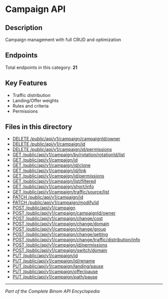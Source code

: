 # Campaign API

## Description
Campaign management with full CRUD and optimization

## Endpoints
Total endpoints in this category: **21**

## Key Features
- Traffic distribution
- Landing/Offer weights
- Rules and criteria
- Permissions

## Files in this directory
- [DELETE /public/api/v1/campaign/campaignId/owner](delete_public_api_v1_campaign_campaignId_owner.md)
- [DELETE /public/api/v1/campaign/id](delete_public_api_v1_campaign_id.md)
- [DELETE /public/api/v1/campaign/id/permissions](delete_public_api_v1_campaign_id_permissions.md)
- [GET /public/api/v1/campaign/by/rotation/rotationId/list](get_public_api_v1_campaign_by_rotation_rotationId_list.md)
- [GET /public/api/v1/campaign/id](get_public_api_v1_campaign_id.md)
- [GET /public/api/v1/campaign/id/clone](get_public_api_v1_campaign_id_clone.md)
- [GET /public/api/v1/campaign/id/link](get_public_api_v1_campaign_id_link.md)
- [GET /public/api/v1/campaign/id/permissions](get_public_api_v1_campaign_id_permissions.md)
- [GET /public/api/v1/campaign/list/filtered](get_public_api_v1_campaign_list_filtered.md)
- [GET /public/api/v1/campaign/short/info](get_public_api_v1_campaign_short_info.md)
- [GET /public/api/v1/campaign/traffic/source/list](get_public_api_v1_campaign_traffic_source_list.md)
- [PATCH /public/api/v1/campaign/id](patch_public_api_v1_campaign_id.md)
- [PATCH /public/api/v1/campaign/modify/id](patch_public_api_v1_campaign_modify_id.md)
- [POST /public/api/v1/campaign](post_public_api_v1_campaign.md)
- [POST /public/api/v1/campaign/campaignId/owner](post_public_api_v1_campaign_campaignId_owner.md)
- [POST /public/api/v1/campaign/change/cost](post_public_api_v1_campaign_change_cost.md)
- [POST /public/api/v1/campaign/change/domain](post_public_api_v1_campaign_change_domain.md)
- [POST /public/api/v1/campaign/change/group](post_public_api_v1_campaign_change_group.md)
- [POST /public/api/v1/campaign/change/setting](post_public_api_v1_campaign_change_setting.md)
- [POST /public/api/v1/campaign/change/traffic/distribution/info](post_public_api_v1_campaign_change_traffic_distribution_info.md)
- [POST /public/api/v1/campaign/id/permissions](post_public_api_v1_campaign_id_permissions.md)
- [POST /public/api/v1/campaign/switch/domain](post_public_api_v1_campaign_switch_domain.md)
- [PUT /public/api/v1/campaign/id](put_public_api_v1_campaign_id.md)
- [PUT /public/api/v1/campaign/id/rename](put_public_api_v1_campaign_id_rename.md)
- [PUT /public/api/v1/campaign/landing/pause](put_public_api_v1_campaign_landing_pause.md)
- [PUT /public/api/v1/campaign/offer/pause](put_public_api_v1_campaign_offer_pause.md)
- [PUT /public/api/v1/campaign/path/pause](put_public_api_v1_campaign_path_pause.md)

---
*Part of the Complete Binom API Encyclopedia*
